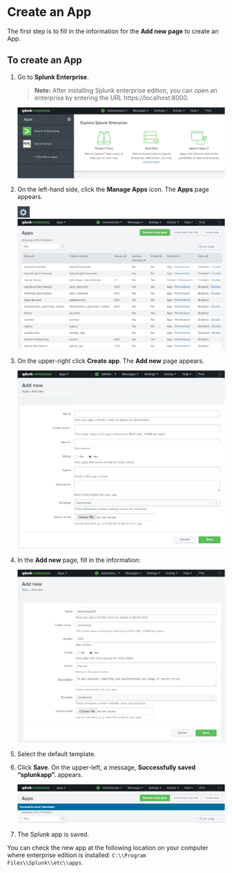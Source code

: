 [title]: # (Create an App)
[tags]: # (introduction)
[priority]: # (104)
# Create an App

The first step is to fill in the information for the __Add new page__ to create an App.

## To create an App

1. Go to __Splunk Enterprise__.

   >**Note:** After installing Splunk enterprise edition, you can open an enterprise by entering the URL https://localhost:8000.

   ![Splunk Enterprise](images/b0c24167d471b227c6f89b7259593c93.png)

1. On the left-hand side, click the __Manage Apps__ icon. The __Apps__ page appears.

   ![Apps](images/beca3952f17c9ff7cea9ea7a6a909039.png)
   ![Apps](images/4dc3bddc5eeab90b5178621e55b1151f.png)

1. On the upper-right click __Create app__. The __Add new__ page appears.

   ![Add new](images/3daf9429670734bb79f1354e5493ece6.png)
1. In the __Add new__ page, fill in the information:

   ![Add new](images/57aab9c576e379667718b6ba3ea32dab.png)
1. Select the default template.

1. Click __Save__. On the upper-left, a message, __Successfully saved
    “splunkapp”.__ appears.

   ![Save](images/23e5fd9323e60330cf49a38140d1a6bf.png)

1. The Splunk app is saved.

You can check the new app at the following location on your computer where
enterprise edition is installed: `C:\\Program Files\\Splunk\\etc\\apps`.
